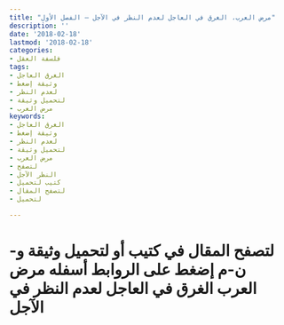 ```yaml
---
title: "مرض العرب، الغرق في العاجل لعدم النظر في الآجل – الفصل الأول"
description: ''
date: '2018-02-18'
lastmod: '2018-02-18'
categories:
- فلسفة العقل
tags:
- الغرق العاجل
- وثيقة إضغط
- لعدم النظر
- لتحميل وثيقة
- مرض العرب
keywords:
- الغرق العاجل
- وثيقة إضغط
- لعدم النظر
- لتحميل وثيقة
- مرض العرب
- لتصفح
- النظر الآجل
- كتيب لتحميل
- لتصفح المقال
- لتحميل

---
```

# **لتصفح المقال في كتيب أو لتحميل وثيقة و-ن-م إضغط على الروابط أسفله** **مرض العرب الغرق في العاجل لعدم النظر في الآجل**

###
